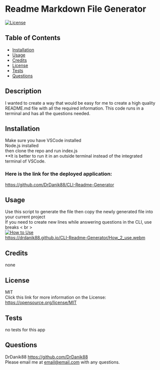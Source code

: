 
  # Readme Markdown File Generator
  
  [![License](https://img.shields.io/badge/License-MIT-brightgreen)](https://opensource.org/licenses/MIT)

  ## Table of Contents
  - [Installation](#installation)
  - [Usage](#usage)
  - [Credits](#credits)
  - [License](#license)
  - [Tests](#tests)
  - [Questions](#questions)
  

  ## Description
  I wanted to create a way that would be easy for me to create a high quality README.md file with all the required information. This code runs in a terminal and has all the questions needed.
  
  ## Installation
  Make sure you have VSCode installed <br>Node.js installed <br> then clone the repo and run index.js
  <br>**It is better to run it in an outside terminal instead of the integrated terminal of VSCode. 
  
  ### Here is the link for the deployed application:
  https://github.com/DrDanik88/CLI-Readme-Generator
  
  ## Usage
  Use this script to generate the file then copy the newly generated file into your current project
  <br>If you need to create new lines while answering questions in the CLI, use breaks < br >
  <br>
  [![How to Use]()](https://drdanik88.github.io/CLI-Readme-Generator/How_2_use.webm)
  <br>
  https://drdanik88.github.io/CLI-Readme-Generator/How_2_use.webm


  
  ## Credits
  none

  ## License
  MIT
  <br> Click this link for more information on the License:
  https://opensource.org/license/MIT
  
  ## Tests
  no tests for this app
  
  ## Questions
  DrDanik88
  https://github.com/DrDanik88
  <br> Please email me at email@email.com with any questions.
  
